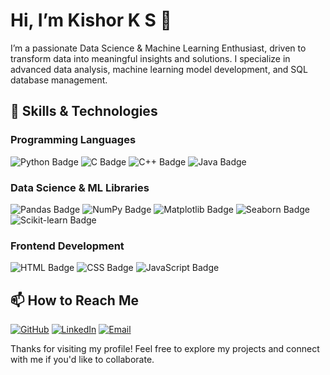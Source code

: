 # Hi, I’m Kishor K S 👋

I’m a passionate Data Science & Machine Learning Enthusiast, driven to transform data into meaningful insights and solutions. I specialize in advanced data analysis, machine learning model development, and SQL database management.


## 🚀 Skills & Technologies

### Programming Languages
<img src="https://img.shields.io/badge/Python-3776AB?style=for-the-badge&logo=python&logoColor=white" alt="Python Badge"/> <img src="https://img.shields.io/badge/C-00599C?style=for-the-badge&logo=c&logoColor=white" alt="C Badge"/> <img src="https://img.shields.io/badge/C++-00599C?style=for-the-badge&logo=cplusplus&logoColor=white" alt="C++ Badge"/> <img src="https://img.shields.io/badge/Java-007396?style=for-the-badge&logo=java&logoColor=white" alt="Java Badge"/>

### Data Science & ML Libraries
<img src="https://img.shields.io/badge/Pandas-150458?style=for-the-badge&logo=pandas&logoColor=white" alt="Pandas Badge"/> <img src="https://img.shields.io/badge/NumPy-013243?style=for-the-badge&logo=numpy&logoColor=white" alt="NumPy Badge"/> <img src="https://img.shields.io/badge/Matplotlib-11557C?style=for-the-badge&logo=plotly&logoColor=white" alt="Matplotlib Badge"/> <img src="https://img.shields.io/badge/Seaborn-2F4F4F?style=for-the-badge&logo=data&logoColor=white" alt="Seaborn Badge"/> <img src="https://img.shields.io/badge/Scikit_Learn-F7931E?style=for-the-badge&logo=scikit-learn&logoColor=white" alt="Scikit-learn Badge"/>

### Frontend Development
<img src="https://img.shields.io/badge/HTML5-E34F26?style=for-the-badge&logo=html5&logoColor=white" alt="HTML Badge"/> <img src="https://img.shields.io/badge/CSS3-1572B6?style=for-the-badge&logo=css3&logoColor=white" alt="CSS Badge"/> <img src="https://img.shields.io/badge/JavaScript-F7DF1E?style=for-the-badge&logo=javascript&logoColor=black" alt="JavaScript Badge"/>

## 📫 How to Reach Me

[![GitHub](https://img.shields.io/badge/-GitHub-181717?style=for-the-badge&logo=github&logoColor=white)](https://github.com/kishorknight)
[![LinkedIn](https://img.shields.io/badge/-LinkedIn-0A66C2?style=for-the-badge&logo=linkedin&logoColor=white)](https://www.linkedin.com/in/kishor-k-s-011048233/)
[![Email](https://img.shields.io/badge/-Email-D14836?style=for-the-badge&logo=gmail&logoColor=white)](kishorks781@gmail.com)

Thanks for visiting my profile! Feel free to explore my projects and connect with me if you'd like to collaborate.
